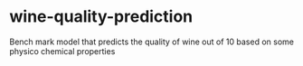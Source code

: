 # wine-quality-prediction
Bench mark model that predicts the quality of wine out of 10 based on some physico chemical properties
